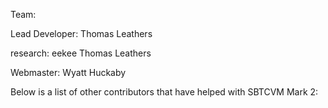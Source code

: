 Team:



Lead Developer:
Thomas Leathers

research:
eekee
Thomas Leathers

Webmaster:
Wyatt Huckaby

Below is a list of other contributors that have helped with SBTCVM Mark 2: